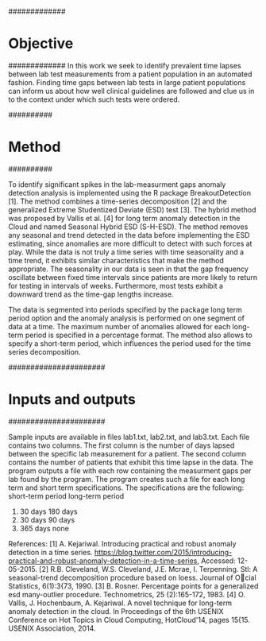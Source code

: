 #############
# Objective #
#############
In this work we seek to identify prevalent time lapses between lab test measurements from a patient 
population in an automated fashion. Finding time gaps between lab tests in large patient populations 
can inform us about how well clinical guidelines are followed and clue us in to the context under 
which such tests were ordered. 
 
##########
# Method #
##########

To identify significant spikes in the lab-measurment gaps anomaly detection analysis is implemented 
using the R package BreakoutDetection [1]. The method combines a time-series decomposition [2] and 
the generalized Extreme Studentized Deviate (ESD) test [3]. The hybrid method was proposed by Vallis 
et al. [4] for long term anomaly detection in the Cloud and named Seasonal Hybrid ESD (S-H-ESD). 
The method removes any seasonal and trend detected in the data before implementing the ESD 
estimating, since anomalies are more difficult to detect with such forces at play. While the data is 
not truly a time series with time seasonality and a time trend, it exhibits similar characteristics 
that make the method appropriate. The seasonality in our data is seen in that the gap frequency 
oscillate between fixed time intervals since patients are more likely to return for testing in 
intervals of weeks. Furthermore, most tests exhibit a downward trend as the time-gap lengths 
increase.  

The data is segmented into periods specified by the package long term period option and the anomaly
analysis is performed on one segment of data at a time. The maximum number of anomalies allowed for 
each long-term period is specified  in a percentage format. The method also allows to specify a 
short-term period, which influences the period used for the time series
decomposition.


######################
# Inputs and outputs #
######################

Sample inputs are available in files lab1.txt, lab2.txt, and lab3.txt. Each file contains two 
columns. The first column is the number of days lapsed between the specific lab measurement for a 
patient. The second column contains the number of patients that exhibit this time lapse in the data. 
The program outputs a file with each row containing the measurment gaps per lab found by the program. 
The program creates such a file for each long term and short term specifications. The specifications are the following: 
    short-term period  	    long-term period
1.	30 days									180 days
2.	30 days									90 days
3.	365 days								none

References:
[1] A. Kejariwal. Introducing practical and robust anomaly detection in a time series.
https://blog.twitter.com/2015/introducing-practical-and-robust-anomaly-detection-in-a-time-series,
Accessed: 12-05-2015.
[2] R.B. Cleveland, W.S. Cleveland, J.E. Mcrae, I. Terpenning. Stl: A seasonal-trend decomposition 
procedure based on loess. Journal of Ocial Statistics, 6(1):3{73, 1990.
[3] B. Rosner. Percentage points for a generalized esd many-outlier procedure. Technometrics, 25
(2):165-172, 1983.
[4] O. Vallis, J. Hochenbaum, A. Kejariwal. A novel technique for long-term anomaly detection in the
cloud. In Proceedings of the 6th USENIX Conference on Hot Topics in Cloud Computing, HotCloud'14,
pages 15{15. USENIX Association, 2014.


